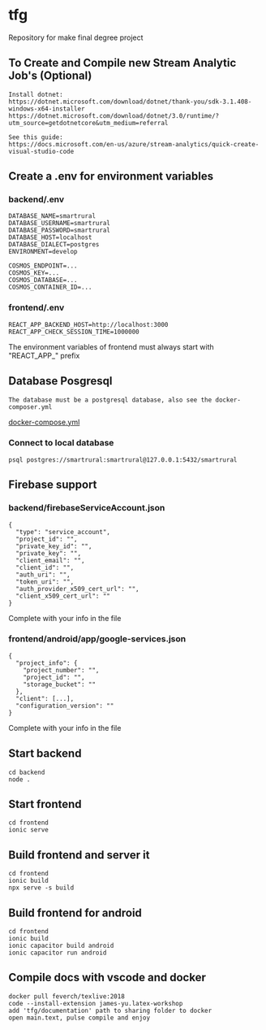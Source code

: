 # tfg
Repository for make final degree project

## To Create and Compile new Stream Analytic Job's (Optional)
```
Install dotnet:
https://dotnet.microsoft.com/download/dotnet/thank-you/sdk-3.1.408-windows-x64-installer
https://dotnet.microsoft.com/download/dotnet/3.0/runtime/?utm_source=getdotnetcore&utm_medium=referral

See this guide:
https://docs.microsoft.com/en-us/azure/stream-analytics/quick-create-visual-studio-code
```

## Create a .env for environment variables
### backend/.env
```
DATABASE_NAME=smartrural
DATABASE_USERNAME=smartrural
DATABASE_PASSWORD=smartrural
DATABASE_HOST=localhost
DATABASE_DIALECT=postgres
ENVIRONMENT=develop

COSMOS_ENDPOINT=...
COSMOS_KEY=...
COSMOS_DATABASE=...
COSMOS_CONTAINER_ID=...
```

### frontend/.env
```
REACT_APP_BACKEND_HOST=http://localhost:3000
REACT_APP_CHECK_SESSION_TIME=1000000
```
The environment variables of frontend must always start with "REACT_APP_" prefix

## Database Posgresql
```
The database must be a postgresql database, also see the docker-composer.yml
```
[docker-compose.yml](https://github.com/guilogar/tfg/blob/main/docker-compose.yml)

### Connect to local database
```
psql postgres://smartrural:smartrural@127.0.0.1:5432/smartrural
```

## Firebase support
### backend/firebaseServiceAccount.json
```
{
  "type": "service_account",
  "project_id": "",
  "private_key_id": "",
  "private_key": "",
  "client_email": "",
  "client_id": "",
  "auth_uri": "",
  "token_uri": "",
  "auth_provider_x509_cert_url": "",
  "client_x509_cert_url": ""
}
```
Complete with your info in the file

### frontend/android/app/google-services.json
```
{
  "project_info": {
    "project_number": "",
    "project_id": "",
    "storage_bucket": ""
  },
  "client": [...],
  "configuration_version": ""
}
```
Complete with your info in the file

## Start backend
```
cd backend
node .
```

## Start frontend
```
cd frontend
ionic serve
```

## Build frontend and server it
```
cd frontend
ionic build
npx serve -s build
```

## Build frontend for android
```
cd frontend
ionic build
ionic capacitor build android
ionic capacitor run android
```

## Compile docs with vscode and docker
```
docker pull feverch/texlive:2018
code --install-extension james-yu.latex-workshop
add 'tfg/documentation' path to sharing folder to docker
open main.text, pulse compile and enjoy
```

